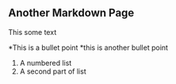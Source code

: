 ## Another Markdown Page

This some text

*This is a bullet point
*this is another bullet point

1. A numbered list
1. A second part of list
